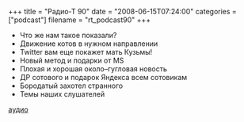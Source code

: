 +++
title = "Радио-Т 90"
date = "2008-06-15T07:24:00"
categories = ["podcast"]
filename = "rt_podcast90"
+++


- Что же нам такое показали?
- Движение котов в нужном направлении
- Twitter вaм еще покажет мать Кузьмы!
- Новый метод и подарки от MS
- Плохая и хорошая около–гугловая новость
- ДР сотового и подарок Яндекса всем сотовикам
- Бородатый захотел странного
- Темы наших слушателей

[аудио](http://cdn.radio-t.com/rt_podcast90.mp3)
<audio src="http://cdn.radio-t.com/rt_podcast90.mp3" preload="none"></audio>
